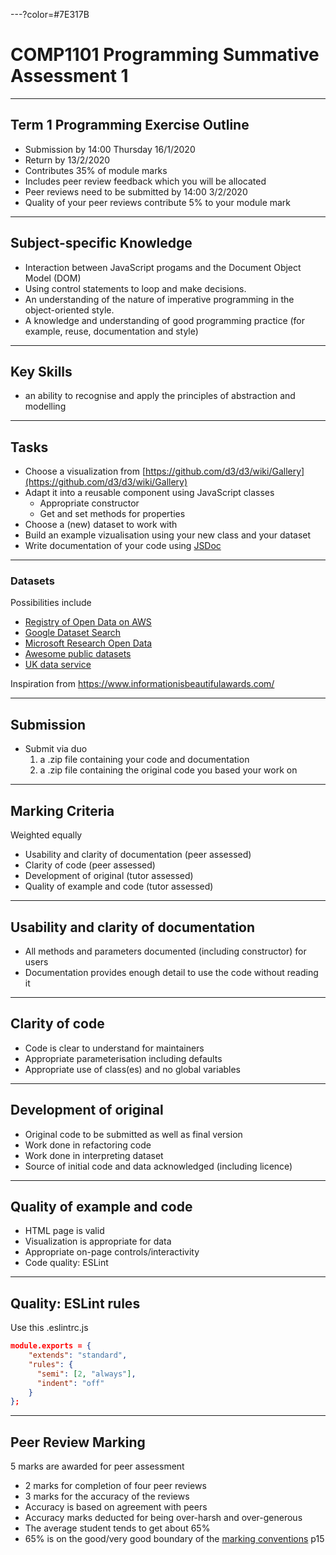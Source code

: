 ---?color=#7E317B

# COMP1101 Programming Summative Assessment 1

---

## Term 1 Programming Exercise Outline

- Submission by 14:00 Thursday 16/1/2020
- Return by 13/2/2020
- Contributes 35% of module marks
- Includes peer review feedback which you will be allocated
- Peer reviews need to be submitted by 14:00 3/2/2020
- Quality of your peer reviews contribute 5% to your module mark

---

## Subject-specific Knowledge

- Interaction between JavaScript progams and the Document Object Model (DOM)
- Using control statements to loop and make decisions.
- An understanding of the nature of imperative programming in the object-oriented style.
- A knowledge and understanding of good programming practice (for example, reuse, documentation and style)

---

## Key Skills

- an ability to recognise and apply the principles of abstraction and modelling

---

## Tasks

- Choose a visualization from [https://github.com/d3/d3/wiki/Gallery](https://github.com/d3/d3/wiki/Gallery)
- Adapt it into a reusable component using JavaScript classes
    - Appropriate constructor
    - Get and set methods for properties
- Choose a (new) dataset to work with 
- Build an example vizualisation using your new class and your dataset
- Write documentation of your code using [JSDoc](https://devdocs.io/jsdoc/)

---

### Datasets

Possibilities include
* [Registry of Open Data on AWS](https://registry.opendata.aws/)
* [Google Dataset Search](https://toolbox.google.com/datasetsearch)
* [Microsoft Research Open Data](https://msropendata.com/)
* [Awesome public datasets](https://github.com/awesomedata/awesome-public-datasets)
* [UK data service](https://www.ukdataservice.ac.uk/)

Inspiration from <https://www.informationisbeautifulawards.com/>

---
## Submission

- Submit via duo
   1. a .zip file containing your code and documentation
   2. a .zip file containing the original code you based your work on

---

## Marking Criteria

Weighted equally

- Usability and clarity of documentation (peer assessed)
- Clarity of code (peer assessed)
- Development of original (tutor assessed)
- Quality of example and code (tutor assessed)

---

## Usability and clarity of documentation

- All methods and parameters documented (including constructor) for users
- Documentation provides enough detail to use the code without reading it

---

## Clarity of code

- Code is clear to understand for maintainers
- Appropriate parameterisation including defaults
- Appropriate use of class(es) and no global variables

---

## Development of original

- Original code to be submitted as well as final version
- Work done in refactoring code 
- Work done in interpreting dataset
- Source of initial code and data acknowledged (including licence)

---

## Quality of example and code

- HTML page is valid
- Visualization is appropriate for data
- Appropriate on-page controls/interactivity
- Code quality: ESLint

---

## Quality: ESLint rules

Use this .eslintrc.js
```json
module.exports = {
    "extends": "standard",
    "rules": {
      "semi": [2, "always"],
      "indent": "off"
    }
};
```

---

## Peer Review Marking

5 marks are awarded for peer assessment

* 2 marks for completion of four peer reviews
* 3 marks for the accuracy of the reviews
* Accuracy is based on agreement with peers
* Accuracy marks deducted for being over-harsh and over-generous
* The average student tends to get about 65%
* 65% is on the good/very good boundary of the [marking conventions](https://www.dur.ac.uk/resources/university.calendar/volumeii/2019.2020/coreregsug.pdf) p15
